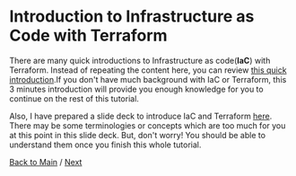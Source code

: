 # Introduction to Infrastructure as Code with Terraform

There are many quick introductions to Infrastructure as code(**IaC**) with Terraform. Instead of repeating the content here, you can review [this quick introduction](https://learn.hashicorp.com/tutorials/terraform/infrastructure-as-code?in=terraform/gcp-get-started).If you don't have much background with IaC or Terraform, this 3 minutes introduction will provide you enough knowledge for you to continue on the rest of this tutorial. 

Also, I have prepared a slide deck to introduce IaC and Terraform [here](./Terraform-Quick-Start.pdf). There may be some terminologies or concepts which are too much for you at this point in this slide deck. But, don't worry! You should be able to understand them once you finish this whole tutorial.

[Back to Main](../README.md) / [Next](./installation.md) 
